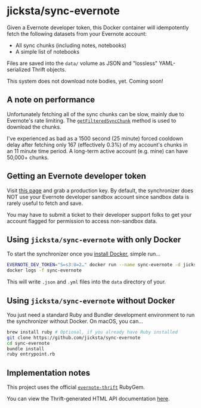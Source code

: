 # jicksta/sync-evernote

Given a Evernote developer token, this Docker container will idempotently fetch
the following datasets from your Evernote account:


* All sync chunks (including notes, notebooks)
* A simple list of notebooks

Files are saved into the `data/` volume as JSON and "lossless" YAML-serialized
Thrift objects.

This system does not download note bodies, yet. Coming soon!

## A note on performance

Unfortunately fetching all of the sync chunks can be slow, mainly due to
Evernote's rate limiting. The [`getFilteredSyncChunk`](https://dev.evernote.com/doc/reference/NoteStore.html#Fn_NoteStore_getFilteredSyncChunk) method is used to download the chunks.

I've experienced as bad as a 1500 second (25
minute) forced cooldown delay after fetching only 167 (effectively 0.3%) of my account's chunks in an 11 minute time period. A long-term active account (e.g.
mine) can have 50,000+ chunks.

## Getting an Evernote developer token

Visit [this page](https://sandbox.evernote.com/api/DeveloperToken.action) and grab a production key. By default, the synchronizer does NOT use your Evernote developer sandbox account since sandbox data is rarely useful to fetch and save.

You may have to submit a ticket to their developer support folks to get your
account flagged for permission to access non-sandbox data.

## Using `jicksta/sync-evernote` with only Docker

To start the synchronizer once you [install Docker](https://docs.docker.com/mac/step_one/), simple run...

```bash
EVERNOTE_DEV_TOKEN="S=s3:U=2…" docker run --name sync-evernote -d jicksta/sync-evernote -e "EVERNOTE_DEV_TOKEN=$EVERNOTE_DEV_TOKEN" -v $PWD/data:/mnt/sync-evernote/data
docker logs -f sync-evernote
```

This will write `.json` and `.yml` files into the `data` directory of
your.

## Using `jicksta/sync-evernote` without Docker

You just need a standard Ruby and Bundler development environment to run
the synchronizer without Docker. On macOS, you can...

```bash
brew install ruby # Optional, if you already have Ruby installed
git clone https://github.com/jicksta/sync-evernote
cd sync-evernote
bundle install
ruby entrypoint.rb
```

## Implementation notes

This project uses the official [`evernote-thrift`](https://github.com/evernote/evernote-thrift) RubyGem.

You can view the Thrift-generated HTML API documentation [here](https://dev.evernote.com/doc/reference/).
